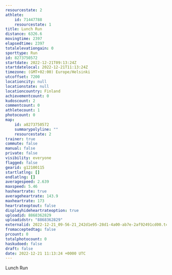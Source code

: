 ```yaml
---
resourcestate: 2
athlete:
    id: 71447788
    resourcestate: 1
title: Lunch Run
distance: 6326.6
movingtime: 2397
elapsedtime: 2397
totalelevationgain: 0
sporttype: Run
id: 8273750572
startdate: 2022-12-21T09:13:24Z
startdatelocal: 2022-12-21T11:13:24Z
timezone: (GMT+02:00) Europe/Helsinki
utcoffset: 7200
locationcity: null
locationstate: null
locationcountry: Finland
achievementcount: 0
kudoscount: 2
commentcount: 0
athletecount: 1
photocount: 0
map:
    id: a8273750572
    summarypolyline: ""
    resourcestate: 2
trainer: true
commute: false
manual: false
private: false
visibility: everyone
flagged: false
gearid: g12100115
startlatlng: []
endlatlng: []
averagespeed: 2.639
maxspeed: 5.46
hasheartrate: true
averageheartrate: 143.9
maxheartrate: 173
heartrateoptout: false
displayhideheartrateoption: true
uploadid: 8868362829
uploadidstr: "8868362829"
externalid: 2022-12-21_09-56-21_242d1e95-28d1-4a00-ab7e-2af92491cd00.tcx
fromacceptedtag: false
prcount: 0
totalphotocount: 0
haskudoed: false
draft: false
date: 2022-12-21 11:13:24 +0000 UTC
---
```

Lunch Run